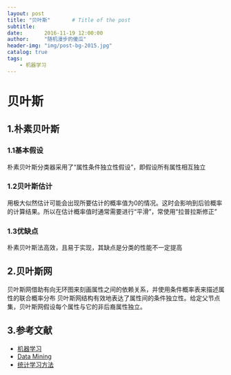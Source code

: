 ```yaml
---
layout: post
title: "贝叶斯"       # Title of the post
subtitle:  
date:       2016-11-19 12:00:00
author:     "随机漫步的傻瓜"
header-img: "img/post-bg-2015.jpg"
catalog: true
tags:
    - 机器学习
---
```


# 贝叶斯

## 1.朴素贝叶斯

### 1.1基本假设
朴素贝叶斯分类器采用了“属性条件独立性假设”，即假设所有属性相互独立

### 1.2贝叶斯估计
用极大似然估计可能会出现所要估计的概率值为0的情况。这时会影响到后验概率的计算结果。所以在估计概率值时通常需要进行“平滑”，常使用“拉普拉斯修正”

### 1.3优缺点
朴素贝叶斯法高效，且易于实现，其缺点是分类的性能不一定提高

## 2.贝叶斯网
贝叶斯网借助有向无环图来刻画属性之间的依赖关系，并使用条件概率表来描述属性的联合概率分布
贝叶斯网结构有效地表达了属性间的条件独立性。给定父节点集，贝叶斯网假设每个属性与它的非后裔属性独立。

## 3.参考文献
- [机器学习](https://book.douban.com/subject/26708119/)
- [Data Mining](https://book.douban.com/subject/6533777/)
- [统计学习方法](https://book.douban.com/subject/10590856/)
